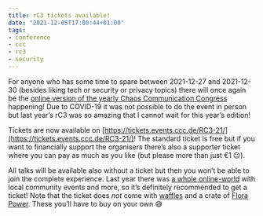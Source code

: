 ```yaml
---
title: rC3 tickets available!
date: "2021-12-05T17:00:44+01:00"
tags:
- conference
- ccc
- rc3
- security
---
```


For anyone who has some time to spare between 2021-12-27 and 2021-12-30  (besides liking tech or security or privacy topics) there will once again be the [online version of the yearly Chaos Communication Congress](https://events.ccc.de/2021/12/01/rc3-presale/) happening! Due to COVID-19 it was not possible to do the event in person but last year’s rC3 was so amazing that I cannot wait for this year’s edition! 

Tickets are now available on [https://tickets.events.ccc.de/RC3-21/](https://tickets.events.ccc.de/RC3-21/)! The standard ticket is free but if you want to financially support the organisers there’s also a supporter ticket where you can pay as much as you like (but please more than just €1 😉).

All talks will be available also without a ticket but then you won’t be able to join the complete experience. Last year there was [a whole online-world](https://rc3.world/) with local community events and more, so it’s definitely recommended to get a ticket! Note that the ticket does *not* come with [waffles](https://c3woc.de/) and a crate of [Flora Power](https://flora-power.de/). These you’ll have to buy on your own 😅
